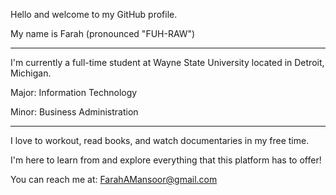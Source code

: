 Hello and welcome to my GitHub profile.

My name is Farah (pronounced "FUH-RAW")

----------------------------------------------------------------------------------------------

I'm currently a full-time student at Wayne State University located in Detroit, Michigan.

Major: Information Technology

Minor: Business Administration

----------------------------------------------------------------------------------------------

I love to workout, read books, and watch documentaries in my free time.

I'm here to learn from and explore everything that this platform has to offer!

You can reach me at: FarahAMansoor@gmail.com
